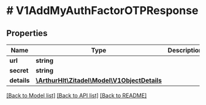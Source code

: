 # # V1AddMyAuthFactorOTPResponse

## Properties

Name | Type | Description | Notes
------------ | ------------- | ------------- | -------------
**url** | **string** |  | [optional]
**secret** | **string** |  | [optional]
**details** | [**\ArthurHlt\Zitadel\Model\V1ObjectDetails**](V1ObjectDetails.md) |  | [optional]

[[Back to Model list]](../../README.md#models) [[Back to API list]](../../README.md#endpoints) [[Back to README]](../../README.md)
